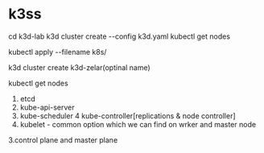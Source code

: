 # k3ss
cd k3d-lab
k3d cluster create --config k3d.yaml
kubectl get nodes

kubectl apply --filename k8s/

k3d cluster create k3d-zelar(optinal name)

kubectl get nodes

1. etcd
2. kube-api-server
3. kube-scheduler
4  kube-controller[replications & node controller]
5. kubelet - common option which we can find on wrker and master node

3.control plane and master plane